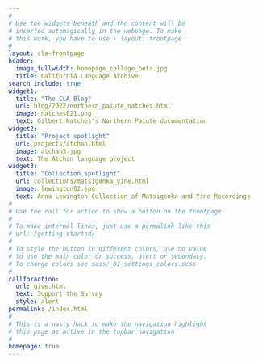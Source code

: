 ```yaml
---
#
# Use the widgets beneath and the content will be
# inserted automagically in the webpage. To make
# this work, you have to use › layout: frontpage
#
layout: cla-frontpage
header:
  image_fullwidth: homepage_collage_beta.jpg
  title: California Language Archive
search_include: true
widget1:
  title: "The CLA Blog"
  url: blog/2022/northern_paiute_natches.html
  image: natches021.png
  text: Gilbert Natches's Northern Paiute documentation
widget2:
  title: "Project spotlight"
  url: projects/atchan.html
  image: atchan3.jpg
  text: The Atchan language project
widget3:
  title: "Collection spotlight"
  url: collections/matsigenka_yine.html
  image: lewington02.jpg
  text: Anna Lewington Collection of Matsigenka and Yine Recordings
#
# Use the call for action to show a button on the frontpage
#
# To make internal links, just use a permalink like this
# url: /getting-started/
#
# To style the button in different colors, use no value
# to use the main color or success, alert or secondary.
# To change colors see sass/_01_settings_colors.scss
#
callforaction:
  url: give.html
  text: Support the Survey
  style: alert
permalink: /index.html
#
# This is a nasty hack to make the navigation highlight
# this page as active in the topbar navigation
#
homepage: true
---
```


